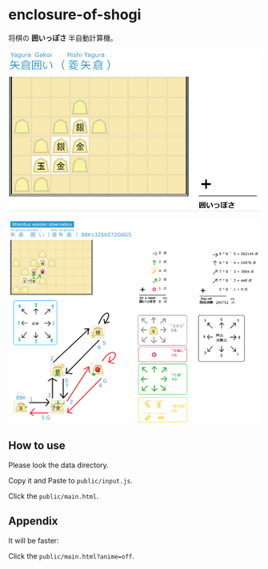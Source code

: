 # enclosure-of-shogi

将棋の **囲いっぽさ** 半自動計算機。  

![Demo](./doc/demo.gif)

![Explain1](./public/meta/explain1.png)

## How to use

Please look the data directory.  

Copy it and Paste to `public/input.js`.

Click the `public/main.html`.

## Appendix

It will be faster:  

Click the `public/main.html?anime=off`.
